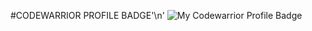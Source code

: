 #CODEWARRIOR PROFILE BADGE'\n'
![My Codewarrior Profile Badge](https://www.codewars.com/users/SVENTRIPIKAL/badges/small)
